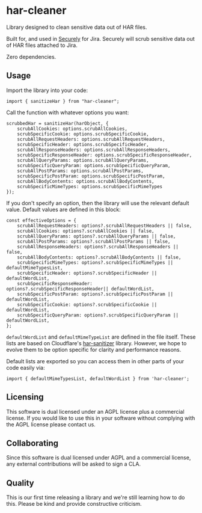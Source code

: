 # har-cleaner

Library designed to clean sensitive data out of HAR files.

Built for, and used in [Securely](https://marketplace.atlassian.com/apps/1232593/securely-for-jira-har-file-cleaner-compliance-and-privacy) for Jira. Securely will scrub sensitive data out of HAR files attached to Jira.

Zero dependencies.

## Usage

Import the library into your code:

```
import { sanitizeHar } from "har-cleaner";
```

Call the function with whatever options you want:

```
scrubbedHar = sanitizeHar(harObject, {
    scrubAllCookies: options.scrubAllCookies,
    scrubSpecificCookie: options.scrubSpecificCookie,
    scrubAllRequestHeaders: options.scrubAllRequestHeaders,
    scrubSpecificHeader: options.scrubSpecificHeader,
    scrubAllResponseHeaders: options.scrubAllResponseHeaders,
    scrubSpecificResponseHeader: options.scrubSpecificResponseHeader,
    scrubAllQueryParams: options.scrubAllQueryParams,
    scrubSpecificQueryParam: options.scrubSpecificQueryParam,
    scrubAllPostParams: options.scrubAllPostParams,
    scrubSpecificPostParam: options.scrubSpecificPostParam,
    scrubAllBodyContents: options.scrubAllBodyContents,
    scrubSpecificMimeTypes: options.scrubSpecificMimeTypes
});
```

If you don't specify an option, then the library will use the relevant default value. Default values are defined in this block:

```
const effectiveOptions = {
    scrubAllRequestHeaders: options?.scrubAllRequestHeaders || false,
    scrubAllCookies: options?.scrubAllCookies || false,
    scrubAllQueryParams: options?.scrubAllQueryParams || false,
    scrubAllPostParams: options?.scrubAllPostParams || false,
    scrubAllResponseHeaders: options?.scrubAllResponseHeaders || false,
    scrubAllBodyContents: options?.scrubAllBodyContents || false,
    scrubSpecificMimeTypes: options?.scrubSpecificMimeTypes || defaultMimeTypesList,
    scrubSpecificHeader: options?.scrubSpecificHeader || defaultWordList,
    scrubSpecificResponseHeader: options?.scrubSpecificResponseHeader|| defaultWordList,
    scrubSpecificPostParam: options?.scrubSpecificPostParam || defaultWordList,
    scrubSpecificCookie: options?.scrubSpecificCookie || defaultWordList,
    scrubSpecificQueryParam: options?.scrubSpecificQueryParam || defaultWordList,
};
```

`defaultWordList` and `defaultMimeTypeList` are defined in the file itself. These lists are based on Cloudflare's [har-sanitizer](https://github.com/cloudflare/har-sanitizer) library. However, we hope to evolve them to be option specific for clarity and performance reasons.

Default lists are exported so you can access them in other parts of your code easily via:

```
import { defaultMimeTypesList, defaultWordList } from 'har-cleaner';
```

## Licensing

This software is dual licensed under an AGPL license plus a commercial license. If you would like to use this in your software without complying with the AGPL license please contact us.

## Collaborating

Since this software is dual licensed under AGPL and a commercial license, any external contributions will be asked to sign a CLA.

## Quality

This is our first time releasing a library and we're still learning how to do this. Please be kind and provide constructive criticism.